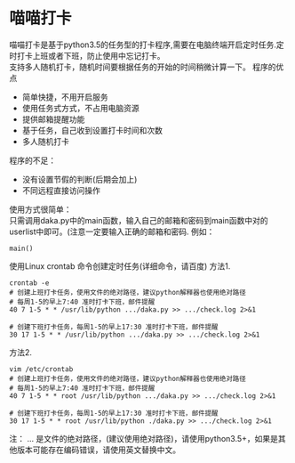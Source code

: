# 喵喵打卡

喵喵打卡是基于python3.5的任务型的打卡程序,需要在电脑终端开启定时任务.定时打卡上班或者下班，防止使用中忘记打卡。   
支持多人随机打卡，随机时间要根据任务的开始的时间稍微计算一下。
程序的优点
+ 简单快捷，不用开启服务
+ 使用任务式方式，不占用电脑资源
+ 提供邮箱提醒功能
+ 基于任务，自己收到设置打卡时间和次数
+ 多人随机打卡

程序的不足：
+ 没有设置节假的判断(后期会加上)
+ 不同远程直接访问操作

使用方式很简单：    
只需调用daka.py中的main函数，输入自己的邮箱和密码到main函数中对的userlist中即可。(注意一定要输入正确的邮箱和密码.
例如：
```
main()
```
使用Linux crontab 命令创建定时任务(详细命令，请百度)
方法1.
```
crontab -e
# 创建上班打卡任务，使用文件的绝对路径，建议python解释器也使用绝对路径
# 每周1-5的早上7:40 准时打卡下班，邮件提醒
40 7 1-5 * * /usr/lib/python .../daka.py >> .../check.log 2>&1

# 创建下班打卡任务，每周1-5的早上17:30 准时打卡下班，邮件提醒
30 17 1-5 * * /usr/lib/python .../daka.py >> .../check.log 2>&1

```

方法2.
```
vim /etc/crontab
# 创建上班打卡任务，使用文件的绝对路径，建议python解释器也使用绝对路径
# 每周1-5的早上7:40 准时打卡下班，邮件提醒
40 7 1-5 * * root /usr/lib/python .../daka.py >> .../check.log 2>&1

# 创建下班打卡任务，每周1-5的早上17:30 准时打卡下班，邮件提醒
30 17 1-5 * * root /usr/lib/python ./daka.py >> .../check.log 2>&1

```

注： ... 是文件的绝对路径，(建议使用绝对路径)，请使用python3.5+，如果是其他版本可能存在编码错误，请使用英文替换中文。